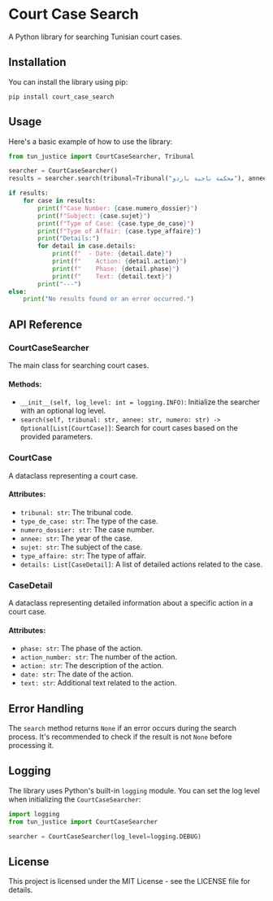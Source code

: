 # Court Case Search

A Python library for searching Tunisian court cases.

## Installation

You can install the library using pip:

```
pip install court_case_search
```

## Usage

Here's a basic example of how to use the library:

```python
from tun_justice import CourtCaseSearcher, Tribunal

searcher = CourtCaseSearcher()
results = searcher.search(tribunal=Tribunal("محكمة ناحية باردو"), annee="2023", numero="10737")

if results:
    for case in results:
        print(f"Case Number: {case.numero_dossier}")
        print(f"Subject: {case.sujet}")
        print(f"Type of Case: {case.type_de_case}")
        print(f"Type of Affair: {case.type_affaire}")
        print("Details:")
        for detail in case.details:
            print(f"  - Date: {detail.date}")
            print(f"    Action: {detail.action}")
            print(f"    Phase: {detail.phase}")
            print(f"    Text: {detail.text}")
        print("---")
else:
    print("No results found or an error occurred.")
```

## API Reference

### CourtCaseSearcher

The main class for searching court cases.

#### Methods:

- `__init__(self, log_level: int = logging.INFO)`: Initialize the searcher with an optional log level.
- `search(self, tribunal: str, annee: str, numero: str) -> Optional[List[CourtCase]]`: Search for court cases based on the provided parameters.

### CourtCase

A dataclass representing a court case.

#### Attributes:

- `tribunal: str`: The tribunal code.
- `type_de_case: str`: The type of the case.
- `numero_dossier: str`: The case number.
- `annee: str`: The year of the case.
- `sujet: str`: The subject of the case.
- `type_affaire: str`: The type of affair.
- `details: List[CaseDetail]`: A list of detailed actions related to the case.

### CaseDetail

A dataclass representing detailed information about a specific action in a court case.

#### Attributes:

- `phase: str`: The phase of the action.
- `action_number: str`: The number of the action.
- `action: str`: The description of the action.
- `date: str`: The date of the action.
- `text: str`: Additional text related to the action.

## Error Handling

The `search` method returns `None` if an error occurs during the search process. It's recommended to check if the result is not `None` before processing it.

## Logging

The library uses Python's built-in `logging` module. You can set the log level when initializing the `CourtCaseSearcher`:

```python
import logging
from tun_justice import CourtCaseSearcher

searcher = CourtCaseSearcher(log_level=logging.DEBUG)
```

## License

This project is licensed under the MIT License - see the LICENSE file for details.